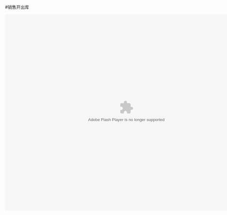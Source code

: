 #销售开出库

<embed src="http://resource.3cwdb.com/kailong-donghua/xsck.swf" width="800" height="650"  pluginspage="http://www.macromedia.com/go/getflashplayer" 
type="application/x-shockwave-flash" ></embed>